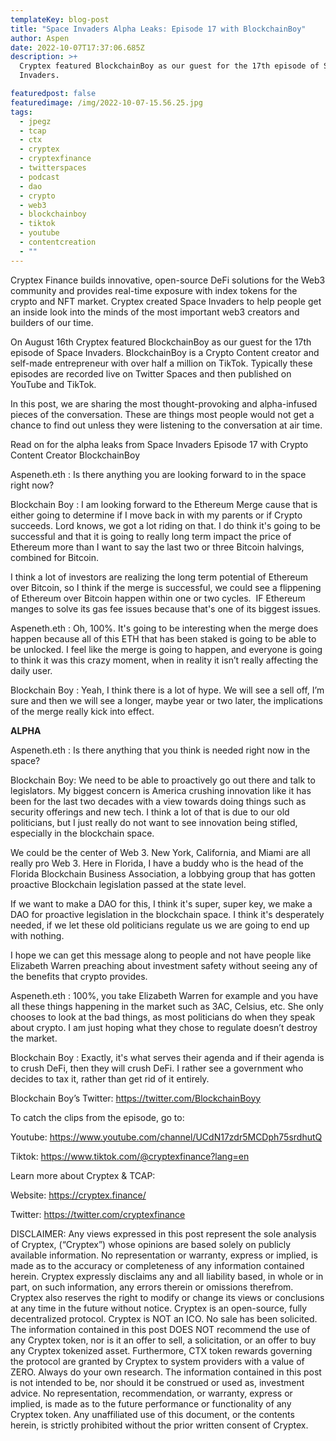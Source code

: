 ```yaml
---
templateKey: blog-post
title: "Space Invaders Alpha Leaks: Episode 17 with BlockchainBoy"
author: Aspen
date: 2022-10-07T17:37:06.685Z
description: >+
  Cryptex featured BlockchainBoy as our guest for the 17th episode of Space
  Invaders.

featuredpost: false
featuredimage: /img/2022-10-07-15.56.25.jpg
tags:
  - jpegz
  - tcap
  - ctx
  - cryptex
  - cryptexfinance
  - twitterspaces
  - podcast
  - dao
  - crypto
  - web3
  - blockchainboy
  - tiktok
  - youtube
  - contentcreation
  - ""
---
```

Cryptex Finance builds innovative, open-source DeFi solutions for the Web3 community and provides real-time exposure with index tokens for the crypto and NFT market. Cryptex created Space Invaders to help people get an inside look into the minds of the most important web3 creators and builders of our time.

On August 16th Cryptex featured BlockchainBoy as our guest for the 17th episode of Space Invaders. BlockchainBoy is a Crypto Content creator and self-made entrepreneur with over half a million on TikTok. Typically these episodes are recorded live on Twitter Spaces and then published on YouTube and TikTok.

In this post, we are sharing the most thought-provoking and alpha-infused pieces of the conversation. These are things most people would not get a chance to find out unless they were listening to the conversation at air time.

Read on for the alpha leaks from Space Invaders Episode 17 with Crypto Content Creator BlockchainBoy

Aspeneth.eth : Is there anything you are looking forward to in the space right now?

Blockchain Boy : I am looking forward to the Ethereum Merge cause that is either going to determine if I move back in with my parents or if Crypto succeeds. Lord knows, we got a lot riding on that. I do think it's going to be successful and that it is going to really long term impact the price of Ethereum more than I want to say the last two or three Bitcoin halvings, combined for Bitcoin.

I think a lot of investors are realizing the long term potential of Ethereum over Bitcoin, so I think if the merge is successful, we could see a flippening of Ethereum over Bitcoin happen within one or two cycles.  IF Ethereum manges to solve its gas fee issues because that's one of its biggest issues.

Aspeneth.eth : Oh, 100%. It's going to be interesting when the merge does happen because all of this ETH that has been staked is going to be able to be unlocked. I feel like the merge is going to happen, and everyone is going to think it was this crazy moment, when in reality it isn’t really affecting the daily user.

Blockchain Boy : Yeah, I think there is a lot of hype. We will see a sell off, I’m sure and then we will see a longer, maybe year or two later, the implications of the merge really kick into effect.

**ALPHA**

Aspeneth.eth : Is there anything that you think is needed right now in the space?

Blockchain Boy: We need to be able to proactively go out there and talk to legislators. My biggest concern is America crushing innovation like it has been for the last two decades with a view towards doing things such as security offerings and new tech. I think a lot of that is due to our old politicians, but I just really do not want to see innovation being stifled, especially in the blockchain space.

We could be the center of Web 3. New York, California, and Miami are all really pro Web 3. Here in Florida, I have a buddy who is the head of the Florida Blockchain Business Association, a lobbying group that has gotten proactive Blockchain legislation passed at the state level.

If we want to make a DAO for this, I think it's super, super key, we make a DAO for proactive legislation in the blockchain space. I think it's desperately needed, if we let these old politicians regulate us we are going to end up with nothing.

I hope we can get this message along to people and not have people like Elizabeth Warren preaching about investment safety without seeing any of the benefits that crypto provides.

Aspeneth.eth : 100%, you take Elizabeth Warren for example and you have all these things happening in the market such as 3AC, Celsius, etc. She only chooses to look at the bad things, as most politicians do when they speak about crypto. I am just hoping what they chose to regulate doesn’t destroy the market.

Blockchain Boy : Exactly, it's what serves their agenda and if their agenda is to crush DeFi, then they will crush DeFi. I rather see a government who decides to tax it, rather than get rid of it entirely.

Blockchain Boy’s Twitter: [](https://twitter.com/BlockchainBoyy)<https://twitter.com/BlockchainBoyy>

To catch the clips from the episode, go to:

Youtube: [](https://www.youtube.com/channel/UCdN17zdr5MCDph75srdhutQ)<https://www.youtube.com/channel/UCdN17zdr5MCDph75srdhutQ>

Tiktok: [](https://www.tiktok.com/@cryptexfinance?lang=en)<https://www.tiktok.com/@cryptexfinance?lang=en>

Learn more about Cryptex & TCAP:

Website: [](https://cryptex.finance/)<https://cryptex.finance/>

Twitter: [](https://twitter.com/cryptexfinance)<https://twitter.com/cryptexfinance>

DISCLAIMER: Any views expressed in this post represent the sole analysis of Cryptex, (“Cryptex”) whose opinions are based solely on publicly available information. No representation or warranty, express or implied, is made as to the accuracy or completeness of any information contained herein. Cryptex expressly disclaims any and all liability based, in whole or in part, on such information, any errors therein or omissions therefrom. Cryptex also reserves the right to modify or change its views or conclusions at any time in the future without notice. Cryptex is an open-source, fully decentralized protocol. Cryptex is NOT an ICO. No sale has been solicited. The information contained in this post DOES NOT recommend the use of any Cryptex token, nor is it an offer to sell, a solicitation, or an offer to buy any Cryptex tokenized asset. Furthermore, CTX token rewards governing the protocol are granted by Cryptex to system providers with a value of ZERO. Always do your own research. The information contained in this post is not intended to be, nor should it be construed or used as, investment advice. No representation, recommendation, or warranty, express or implied, is made as to the future performance or functionality of any Cryptex token. Any unaffiliated use of this document, or the contents herein, is strictly prohibited without the prior written consent of Cryptex.